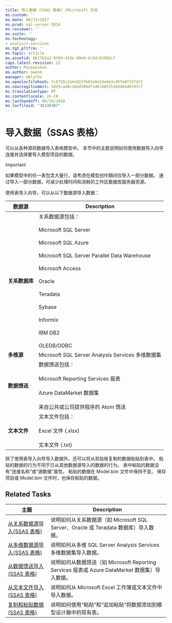 ```yaml
---
title: 导入数据 (SSAS 表格) |Microsoft 文档
ms.custom: ''
ms.date: 06/13/2017
ms.prod: sql-server-2014
ms.reviewer: ''
ms.suite: ''
ms.technology:
- analysis-services
ms.tgt_pltfrm: ''
ms.topic: article
ms.assetid: 6617b2a2-9f69-433e-89e0-4c5dc92982cf
caps.latest.revision: 12
author: Minewiskan
ms.author: owend
manager: mblythe
ms.openlocfilehash: fc8728c2a4e023fb03e0e2de8e3c457e0f15fd72
ms.sourcegitcommit: 5dd5cad0c1bbd308471d6c885f516948ad67dfcf
ms.translationtype: MT
ms.contentlocale: zh-CN
ms.lasthandoff: 06/19/2018
ms.locfileid: "36138307"
---
```

# <a name="import-data-ssas-tabular"></a>导入数据（SSAS 表格）
  可以从各种源将数据导入表格模型中。 本节中的主题说明如何使用数据导入向导连接并选择要导入模型项目的数据。  
  
> [!IMPORTANT]  
>  如果模型中的任一表包含大量行，请考虑在模型创作期间仅导入一部分数据。 通过导入一部分数据，可减少处理时间和消耗的工作区数据库服务器资源。  
  
 使用表导入向导，可以从以下数据源导入数据：  
  
|**数据源**|**Description**|  
|---------------------|---------------------|  
|**关系数据库**|关系数据源包括：<br /><br /> Microsoft SQL Server<br /><br /> Microsoft SQL Azure<br /><br /> Microsoft SQL Server Parallel Data Warehouse<br /><br /> Microsoft Access<br /><br /> Oracle<br /><br /> Teradata<br /><br /> Sybase<br /><br /> Informix<br /><br /> IBM DB2<br /><br /> OLEDB/ODBC|  
|**多维源**|Microsoft SQL Server Analysis Services 多维数据集|  
|**数据馈送**|数据馈送包括：<br /><br /> Microsoft Reporting Services 报表<br /><br /> Azure DataMarket 数据集<br /><br /> 来自公共或公司提供程序的 Atom 馈送|  
|**文本文件**|文本文件包括：<br /><br /> Excel 文件 (.xlsx)<br /><br /> 文本文件 (.txt)|  
  
 除了使用表导入向导导入数据外，还可以将从剪贴板复制的数据粘贴到表中。 粘贴的数据的行为不同于已从其他数据源导入的数据的行为。 表中粘贴的数据没有“连接名称”或“源数据”属性。 粘贴的数据在 Model.bim 文件中保持不变。 保存项目或 Model.bim 文件时，也保存粘贴的数据。  
  
## <a name="related-tasks"></a>Related Tasks  
  
|主题|Description|  
|-----------|-----------------|  
|[从关系数据源导入&#40;SSAS 表格&#41;](import-from-a-relational-data-source-ssas-tabular.md)|说明如何从关系数据源（如 Microsoft SQL Server、Oracle 或 Teradata 数据库）导入数据。|  
|[从多维数据源导入&#40;SSAS 表格&#41;](import-from-a-multidimensional-data-source-ssas-tabular.md)|说明如何从多维 SQL Server Analysis Services 多维数据集导入数据。|  
|[从数据馈送导入&#40;SSAS 表格&#41;](import-from-a-data-feed-ssas-tabular.md)|说明如何从数据馈送（如 Microsoft Reporting Services 报表或 Azure DataMarket 数据集）导入数据。|  
|[从文本文件导入&#40;SSAS 表格&#41;](import-from-a-text-file-ssas-tabular.md)|说明如何从 Microsoft Excel 工作簿或文本文件中导入数据。|  
|[复制和粘贴数据&#40;SSAS 表格&#41;](copy-and-paste-data-ssas-tabular.md)|说明如何使用“粘贴”和“追加粘贴”将数据添加到模型设计器中的现有表。|  
  
  